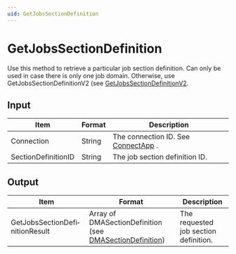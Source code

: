 ```yaml
---
uid: GetJobsSectionDefinition
---
```


# GetJobsSectionDefinition

Use this method to retrieve a particular job section definition. Can only be used in case there is only one job domain. Otherwise, use GetJobsSectionDefinitionV2 (see [GetJobsSectionDefinitionV2](xref:GetJobsSectionDefinitionV2).

## Input

| Item                | Format | Description                                          |
|---------------------|--------|------------------------------------------------------|
| Connection          | String | The connection ID. See [ConnectApp](xref:ConnectApp) . |
| SectionDefinitionID | String | The job section definition ID.                       |

## Output

| Item                            | Format                                                                                                        | Description                           |
|---------------------------------|---------------------------------------------------------------------------------------------------------------|---------------------------------------|
| GetJobsSectionDefi­nitionResult | Array of DMASectionDefini­tion (see [DMASectionDefinition](xref:DMASectionDefinition)) | The requested job section definition. |

